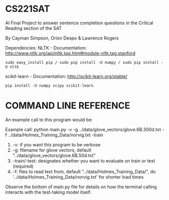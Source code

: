 # CS221SAT

AI Final Project to answer sentence completion questions in the Critical Reading section of the SAT

By Cayman Simpson, Orion Despo & Lawrence Rogers

Dependencies:
NLTK - 
	Documentation: http://www.nltk.org/api/nltk.tag.html#module-nltk.tag.stanford
	
	sudo easy_install pip / sudo pip install -U numpy / sudo pip install -U nltk

scikit-learn - 
	Documentation: http://scikit-learn.org/stable/
	
	pip install -U numpy scipy scikit-learn 


COMMAND LINE REFERENCE
===========================================================================

An example call to this program would be:

Example call: python main.py  -v -g ../data/glove_vectors/glove.6B.300d.txt -f ../data/Holmes_Training_Data/norvig.txt -train
   1) -v: if you want this program to be verbose
   2) -g: filename for glove vectors, default "../data/glove_vectors/glove.6B.50d.txt"
   3) -train/-test: designates whether you want to evaluate on train or test (required)
   4) -f: files to read text from, default "../data/Holmes_Training_Data/", do '../data/Holmes_Training_Data/norvig.txt' for shorter load times

Observe the bottom of main.py file for details on how the terminal calling interacts with the test-taking model itself.

